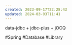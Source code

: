 ```yaml
---
created: 2023-09-17T22:28:43
updated: 2024-03-03T11:41
---
```

data-jdbc + jdbc-plus + jOOQ

#Spring 
#Database 
#Library